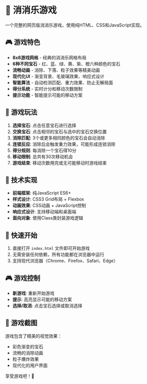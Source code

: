 # 🍭 消消乐游戏

一个完整的网页版消消乐游戏，使用纯HTML、CSS和JavaScript实现。

## 🎮 游戏特色

- **8x8游戏网格** - 经典的消消乐网格布局
- **6种不同宝石** - 红、蓝、绿、黄、紫、橙六种颜色的宝石
- **流畅动画** - 消除、下落、粒子效果等精美动画
- **现代化UI** - 渐变背景、毛玻璃效果、响应式设计
- **智能算法** - 自动检测匹配、重力效果、防止无解局面
- **得分系统** - 实时计分和移动次数限制
- **提示功能** - 智能提示可能的移动方案

## 🎯 游戏玩法

1. **选择宝石**: 点击任意宝石进行选择
2. **交换宝石**: 点击相邻的宝石与选中的宝石交换位置
3. **消除匹配**: 3个或更多相同颜色的宝石会自动消除
4. **连锁反应**: 消除后会触发重力效果，可能形成连锁消除
5. **得分规则**: 每消除一个宝石得10分
6. **移动限制**: 总共有30次移动机会
7. **游戏结束**: 移动次数用完或无可能移动时游戏结束

## 🔧 技术实现

- **前端框架**: 纯JavaScript ES6+
- **样式设计**: CSS3 Grid布局 + Flexbox
- **动画效果**: CSS动画 + JavaScript控制
- **响应式设计**: 支持移动端和桌面端
- **面向对象**: 使用Class类封装游戏逻辑

## 🚀 快速开始

1. 直接打开 `index.html` 文件即可开始游戏
2. 无需安装任何依赖，所有功能都在浏览器中运行
3. 支持现代浏览器（Chrome、Firefox、Safari、Edge）

## 🎮 游戏控制

- **新游戏**: 重新开始游戏
- **提示**: 高亮显示可能的移动方案
- **选择/取消**: 点击宝石选择或取消选择

## 🌟 游戏截图

游戏包含了精美的视觉效果：
- 彩色渐变的宝石
- 流畅的消除动画
- 粒子爆炸效果
- 现代化的用户界面

享受游戏吧！🎉
